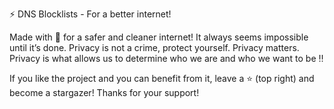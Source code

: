 ⚡ DNS Blocklists - For a better internet!

Made with 💓 for a safer and cleaner internet! It always seems impossible until it’s done.
Privacy is not a crime, protect yourself. Privacy matters. Privacy is what allows us to determine who we are and who we want to be ‼️

If you like the project and you can benefit from it, leave a ⭐ (top right) and become a stargazer! Thanks for your support!
